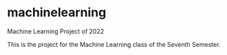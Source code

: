 # machinelearning
Machine Learning Project of 2022

This is the project for the Machine Learning class of the Seventh Semester.

